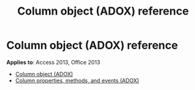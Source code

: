 ﻿---
title: Column object (ADOX) reference
TOCTitle: Column object (ADOX)
ms:assetid: f35e1307-6424-414c-a170-d389b5e4dc89
ms:mtpsurl: https://msdn.microsoft.com/library/JJ250234(v=office.15)
ms:contentKeyID: 48548669
ms.date: 09/18/2015
mtps_version: v=office.15
---

# Column object (ADOX) reference

**Applies to**: Access 2013, Office 2013

- [Column object (ADOX)](column-object-adox.md)
- [Column properties, methods, and events (ADOX)](column-properties-methods-and-events-adox.md)

